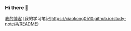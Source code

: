 ### Hi there 👋

[我的博客](https://www.kongxiao.top/)
[我的学习笔记]https://xiaokong0510.github.io/study-note/#/README)

<!--
**xiaokong0510/xiaokong0510** is a ✨ _special_ ✨ repository because its `README.md` (this file) appears on your GitHub profile.

Here are some ideas to get you started:

- 🔭 I’m currently working on ...
- 🌱 I’m currently learning ...
- 👯 I’m looking to collaborate on ...
- 🤔 I’m looking for help with ...
- 💬 Ask me about ...
- 📫 How to reach me: ...
- 😄 Pronouns: ...
- ⚡ Fun fact: ...
-->
